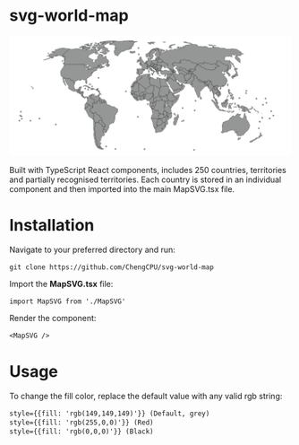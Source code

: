 # svg-world-map

![screenshot](screenshot.png)

Built with TypeScript React components, includes 250 countries, territories and partially recognised territories. Each country is stored in an individual component and then imported into the main MapSVG.tsx file.

# Installation

Navigate to your preferred directory and run:
```
git clone https://github.com/ChengCPU/svg-world-map
```
Import the **MapSVG.tsx** file:
```
import MapSVG from './MapSVG'
```
Render the component:
```
<MapSVG />
```

# Usage

To change the fill color, replace the default value with any valid rgb string:

```
style={{fill: 'rgb(149,149,149)'}} (Default, grey)
style={{fill: 'rgb(255,0,0)'}} (Red)
style={{fill: 'rgb(0,0,0)'}} (Black)
```